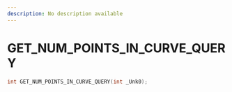 ```yaml
---
description: No description available 
---
```


# GET_NUM_POINTS_IN_CURVE_QUERY

```cpp
int GET_NUM_POINTS_IN_CURVE_QUERY(int _Unk0);
```